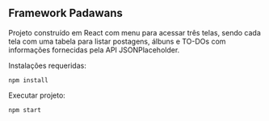 ## Framework Padawans

Projeto construído em React com menu para acessar três telas, sendo cada tela com uma tabela para listar postagens, álbuns e TO-DOs com informações fornecidas pela API JSONPlaceholder.




Instalações requeridas:
```
npm install
```
Executar projeto:
```
npm start
```